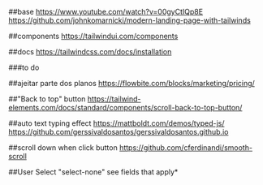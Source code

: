 ##base
https://www.youtube.com/watch?v=00gyCtIQp8E
https://github.com/johnkomarnicki/modern-landing-page-with-tailwinds

##components
https://tailwindui.com/components

##docs
https://tailwindcss.com/docs/installation

###to do

##ajeitar parte dos planos
https://flowbite.com/blocks/marketing/pricing/

##"Back to top" button
https://tailwind-elements.com/docs/standard/components/scroll-back-to-top-button/

##auto text typing effect
https://mattboldt.com/demos/typed-js/
https://github.com/gerssivaldosantos/gerssivaldosantos.github.io

##scroll down when click button
https://github.com/cferdinandi/smooth-scroll

##User Select "select-none"
see fields that apply*

